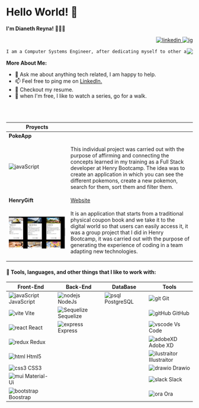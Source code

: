 <h1>Hello World! 👋</h1>

**I'm Dianeth Reyna!** 👩🏻‍💻

<div align="right">
<a href="https://www.linkedin.com/in/dianethreyna/">
<img height=25 src="https://www.svgrepo.com/show/204351/linkedin.svg" alt="linkedin" />
 </a>
 <a href="https://www.instagram.com/dianreyna/">
<img height=25 src="https://www.svgrepo.com/show/306237/instagram.svg" alt=" ig" />
 </a>
</div>

<img height=200   align="right"
src="https://user-images.githubusercontent.com/100873967/187053013-ba32e91d-1a22-4fe9-8ae4-25e1817b6fe8.png"
/>

```txt
I am a Computer Systems Engineer, after dedicating myself to other areas, in this year 2022 I discovered that my passion is programming and that is why I decided to become a Full Stack Developer, I can easily adapt to learning new technologies, I want to share my skills and knowledge with all of you.
```

**More About Me:**

<ul>
<li> 💬   Ask me about anything tech related, I am happy to help.</li>
<li>📫 Feel free to ping me on <a href="https://www.linkedin.com/in/dianethreyna/">LinkedIn.</a></li>
<li> 📝 Checkout my resume.</li>
<li> 🍃 when I'm free, I like to watch a series, go for a walk.</li>
</ul>

| Proyects                                                                                         |                                                                                                                                                                                                                                                                                                                                                 |
| ------------------------------------------------------------------------------------------------ | ----------------------------------------------------------------------------------------------------------------------------------------------------------------------------------------------------------------------------------------------------------------------------------------------------------------------------------------------- |
| **PokeApp**                                                                                      |                                                                                                                                                                                                                                                                                                                                                 |
| <img align="left" height=25 src="https://www.svgrepo.com/show/355081/js.svg" alt="javaScript" /> | <p align="left"> This individual project was carried out with the purpose of affirming and connecting the concepts learned in my training as a Full Stack developer at Henry Bootcamp. The idea was to create an application in which you can see the different pokemons, create a new pokemon, search for them, sort them and filter them.</p> |
| **HenryGift**                                                                                    | <a href="https://henry-gift.vercel.app/">Website</a>                                                                                                                                                                                                                                                                                            |
| <img align="left" width=800 src="./utils/HenryGift.png" alt="javaScript" />                      | <p align="left"> It is an application that starts from a traditional physical coupon book and we take it to the digital world so that users can easily access it, it was a group project that I did in Henry Bootcamp, it was carried out with the purpose of generating the experience of coding in a team adapting new technologies.</p>      |

<h4>📝 Tools, languages, and other things that I like to work with: </h4>

<div color="red">

</div>

| Front-End                                                                                        | Back-End                                                                                                                                  | DataBase                                                                                    | Tools                                                                                                    |
| ------------------------------------------------------------------------------------------------ | ----------------------------------------------------------------------------------------------------------------------------------------- | ------------------------------------------------------------------------------------------- | -------------------------------------------------------------------------------------------------------- |
| <img height=25 src="https://www.svgrepo.com/show/355081/js.svg" alt="javaScript" /> JavaScript   | <img height=25 src="https://www.svgrepo.com/show/303266/nodejs-icon-logo.svg" alt="nodejs" /> NodeJs                                      | <img height=25 src="https://www.svgrepo.com/show/373965/pgsql.svg" alt="psql" /> PostgreSQL | <img height=25 src="https://www.svgrepo.com/show/349374/git.svg" alt="git" /> Git                        |
| <img height=25 src="https://www.svgrepo.com/show/354521/vitejs.svg" alt="vite"> Vite             | <img height=25 src="https://www.svgrepo.com/show/374071/sequelize.svg" alt="Sequelize" /> Sequelize                                       |                                                                                             | <img height=25 src="https://www.svgrepo.com/show/353783/github-octocat.svg" alt="gitHub" /> GitHub       |
| <img height=25 src="https://www.svgrepo.com/show/354259/react.svg" alt="react"> React            | <img height=25 src="https://assets.website-files.com/61ca3f775a79ec5f87fcf937/6202fcdee5ee8636a145a41b_1234.png" alt="express" /> Express |                                                                                             | <img height=25 src="https://www.svgrepo.com/show/374171/vscode.svg" alt="vscode"/> Vs Code               |
| <img height=25 src="https://www.svgrepo.com/show/354274/redux.svg" alt="redux"> Redux            |                                                                                                                                           |                                                                                             | <img height=25 src="https://www.svgrepo.com/show/303109/adobe-xd-logo.svg" alt="adobeXD" /> Adobe XD     |
| <img height=25 src="https://www.svgrepo.com/show/197982/html.svg" alt="html"> Html5              |                                                                                                                                           |                                                                                             | <img height=25 src="https://www.svgrepo.com/show/53799/illustrator.svg" alt="ilustraitor"/> Illustraitor |
| <img height=25 src="https://www.svgrepo.com/show/373535/css.svg" alt="css3"> CSS3                |                                                                                                                                           |                                                                                             | <img height=25 src="https://www.svgrepo.com/show/373564/drawio.svg" alt="drawio"/> Drawio                |
| <img height=25 src="https://www.svgrepo.com/show/354048/material-ui.svg" alt="mui"> Material-Ui  |                                                                                                                                           |                                                                                             | <img height=25 src="https://www.svgrepo.com/show/349509/slack.svg" alt="slack"/> Slack                   |
| <img height=25 src="https://www.svgrepo.com/show/353498/bootstrap.svg" alt="bootstrap"> Boostrap |                                                                                                                                           |                                                                                             | <img height=25 src="https://ora.pm/l/a/19d26a73ee3068856c55b996ad6e19b7.svg" alt="ora"/> Ora             |

<!-- <div align="right">

### Connect with me

<a href="https://www.linkedin.com/in/dianethreyna/">
<img height=25 src="https://www.svgrepo.com/show/157006/linkedin.svg" alt="linkedin" />
 </a>
 <a href="https://www.instagram.com/dianreyna/">
<img height=25 src="https://www.svgrepo.com/show/157806/instagram.svg" alt=" ig" />
 </a>
</div> -->
